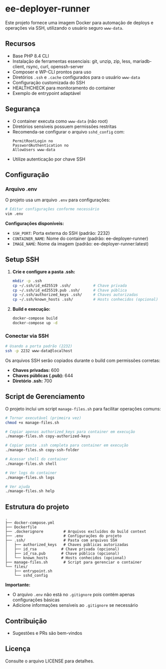 # ee-deployer-runner

Este projeto fornece uma imagem Docker para automação de deploys e operações via SSH, utilizando o usuário seguro `www-data`.

## Recursos
- Base PHP 8.4 CLI
- Instalação de ferramentas essenciais: git, unzip, zip, less, mariadb-client, rsync, curl, openssh-server
- Composer e WP-CLI prontos para uso
- Diretórios `.ssh` e `.cache` configurados para o usuário `www-data`
- Configuração customizada do SSH
- HEALTHCHECK para monitoramento do container
- Exemplo de entrypoint adaptável

## Segurança
- O container executa como `www-data` (não root)
- Diretórios sensíveis possuem permissões restritas
- Recomenda-se configurar o arquivo `sshd_config` com:
  ```
  PermitRootLogin no
  PasswordAuthentication no
  AllowUsers www-data
  ```
- Utilize autenticação por chave SSH

## Configuração

### Arquivo .env

O projeto usa um arquivo `.env` para configurações:

```bash
# Editar configurações conforme necessário
vim .env
```

**Configurações disponíveis:**
- `SSH_PORT`: Porta externa do SSH (padrão: 2232)
- `CONTAINER_NAME`: Nome do container (padrão: ee-deployer-runner)  
- `IMAGE_NAME`: Nome da imagem (padrão: ee-deployer-runner:latest)


## Setup SSH

1. **Crie e configure a pasta .ssh:**
   ```bash
   mkdir -p .ssh
   cp ~/.ssh/id_ed25519 .ssh/          # Chave privada
   cp ~/.ssh/id_ed25519.pub .ssh/      # Chave pública  
   cp ~/.ssh/authorized_keys .ssh/     # Chaves autorizadas
   cp ~/.ssh/known_hosts .ssh/         # Hosts conhecidos (opcional)
   ```

2. **Build e execução:**
   ```bash
   docker-compose build
   docker-compose up -d
   ```

### Conectar via SSH
```bash
# Usando a porta padrão (2232)
ssh -p 2232 www-data@localhost
```

Os arquivos SSH serão copiados durante o build com permissões corretas:
- **Chaves privadas:** 600
- **Chaves públicas (.pub):** 644
- **Diretório .ssh:** 700

## Script de Gerenciamento

O projeto inclui um script `manage-files.sh` para facilitar operações comuns:

```bash
# Tornar executável (primeira vez)
chmod +x manage-files.sh

# Copiar apenas authorized_keys para container em execução
./manage-files.sh copy-authorized-keys

# Copiar pasta .ssh completa para container em execução  
./manage-files.sh copy-ssh-folder

# Acessar shell do container
./manage-files.sh shell

# Ver logs do container
./manage-files.sh logs

# Ver ajuda
./manage-files.sh help
```

## Estrutura do projeto
```
.
├── docker-compose.yml
├── Dockerfile
├── .dockerignore         # Arquivos excluídos do build context
├── .env                  # Configurações do projeto
├── .ssh/                 # Pasta com arquivos SSH
│   ├── authorized_keys   # Chaves públicas autorizadas
│   ├── id_rsa           # Chave privada (opcional)
│   ├── id_rsa.pub       # Chave pública (opcional)
│   └── known_hosts      # Hosts conhecidos (opcional)
├── manage-files.sh       # Script para gerenciar o container
└── files/
    ├── entrypoint.sh
    └── sshd_config
```

**Importante:** 
- O arquivo `.env` não está no `.gitignore` pois contém apenas configurações básicas
- Adicione informações sensíveis ao `.gitignore` se necessário

## Contribuição
- Sugestões e PRs são bem-vindos

## Licença
Consulte o arquivo LICENSE para detalhes.
